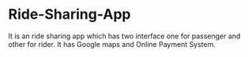 # Ride-Sharing-App
It is an ride sharing app which has two interface one for passenger and other for rider. It has Google maps and Online Payment System.
